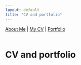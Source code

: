 ```yaml
---
layout: default
title: "CV and portfolio"
---
```


<!-- Optional: custom nav bar (with spacing) -->
<div class="custom-nav">
  <a href="/about/">About Me</a> |
  <a href="/cv/">My CV</a> |
  <a href="/portfolio/">Portfolio</a>
</div>

<br>

# CV and portfolio




